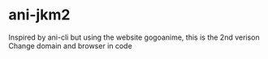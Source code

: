 # ani-jkm2
Inspired by ani-cli but using the website gogoanime, this is the 2nd verison <br />
Change domain and browser in code
